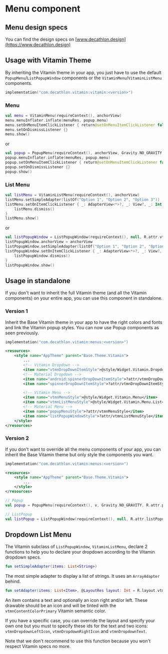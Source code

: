 # Menu component

## Menu design specs

You can find the design specs on [www.decathlon.design](https://www.decathlon.design)

## Usage with Vitamin Theme

By inheriting the Vitamin theme in your app, you just have to use the default 
`PopupMenu`/`ListPopupWindow` components or the `VitaminMenu`/`VitaminListMenu` components.

```kotlin
implementation("com.decathlon.vitamin:vitamin:<version>")
```

### Menu

```kotlin
val menu = VitaminMenu(requireContext(), anchorView)
menu.menuInflater.inflate(menuRes, popup.menu)
menu.setOnMenuItemClickListener { return@setOnMenuItemClickListener false }
menu.setOnDismissListener {}
menu.show()
```

or

```kotlin
val popup = PopupMenu(requireContext(), anchorView, Gravity.NO_GRAVITY, R.attr.vtmnMenuStyle, 0)
popup.menuInflater.inflate(menuRes, popup.menu)
popup.setOnMenuItemClickListener { return@setOnMenuItemClickListener false }
popup.setOnDismissListener {}
popup.show()
```

### List Menu

```kotlin
val listMenu = VitaminListMenu(requireContext(), anchorView)
listMenu.setSimpleAdapter(listOf("Option 1", "Option 2", "Option 3"))
listMenu.setOnItemClickListener { _: AdapterView<*>?, _: View?, _: Int, _: Long ->
    listMenu.dismiss()
}
listMenu.show()
```

or

```kotlin
val listPopupWindow = ListPopupWindow(requireContext(), null, R.attr.vtmnListMenuStyle)
listPopupWindow.anchorView = anchorView
listPopupWindow.setSimpleAdapter(listOf("Option 1", "Option 2", "Option 3"))
listPopupWindow.setOnItemClickListener { _: AdapterView<*>?, _: View?, _: Int, _: Long ->
    listPopupWindow.dismiss()
}
listPopupWindow.show()
```

## Usage in standalone

If you don't want to inherit the full Vitamin theme (and all the Vitamin components) on your
entire app, you can use this component in standalone.

### Version 1

Inherit the Base Vitamin theme in your app to have the right colors and fonts and link the 
Vitamin popup styles. You can now use Popup components as seen previously.

```kotlin
implementation("com.decathlon.vitamin:menus:<version>")
```

```xml
<resources>
    <style name="AppTheme" parent="Base.Theme.Vitamin">
        ...
        <!-- Vitamin Dropdown -->
        <item name="vtmnDropDownItemStyle">@style/Widget.Vitamin.Dropdown.Text</item>
        <!-- Material Dropdown -->
        <item name="android:spinnerDropDownItemStyle">?attr/vtmnDropDownItemStyle</item>
        <item name="spinnerDropDownItemStyle">?attr/vtmnDropDownItemStyle</item>

        <!-- Vitamin Menu -->
        <item name="vtmnMenuStyle">@style/Widget.Vitamin.Menu</item>
        <item name="vtmnListMenuStyle">@style/Widget.Vitamin.Menu.List</item>
        <!-- Material Menu -->
        <item name="popupMenuStyle">?attr/vtmnMenuStyle</item>
        <item name="listPopupWindowStyle">?attr/vtmnListMenuStyle</item>
    </style>
</resources>
```

### Version 2

If you don't want to override all the menu components of your app, you can inherit the Base Vitamin theme but only style the components you want.

```kotlin
implementation("com.decathlon.vitamin:menus:<version>")
```

```xml
<resources>
    <style name="AppTheme" parent="Base.Theme.Vitamin">
        ...
    </style>
</resources>
```

```kotlin
// Popup
val popup = PopupMenu(requireContext(), v, Gravity.NO_GRAVITY, R.attr.popupMenuStyle, R.style.Widget_Vitamin_Menu)

// ListPopup
val listPopup = ListPopupWindow(requireContext(), null, R.attr.listPopupWindowStyle, R.style.Widget_Vitamin_Menu_List)
```

## Dropdown List Menu

The Vitamin subclass of `ListPopupWindow`, `VitaminListMenu`, declare 2
functions to help you to declare your dropdown according to the Vitamin dropdown specs.

```kotlin
fun setSimpleAdapter(items: List<String>)
```

The most simple adapter to display a list of strings. It uses an `ArrayAdapter` behind.

```kotlin
fun setAdapter(items: List<Item>, @LayoutRes layout: Int = R.layout.vtmn_dropdown_item)
```

An item contains a text and optionally an icon right and/or left. These drawable should be
an icon and will be tinted with the `vtmnContentColorPrimary` Vitamin semantic color.

If you have a specific case, you can override the layout and specify your own one but you must
to specify these ids for the text and two icons: `vtmnDropdownLeftIcon`, `vtmnDropdownRightIcon`
and `vtmnDropdownText`.

Note that we don't recommend to use this function because you won't respect Vitamin specs no more.
